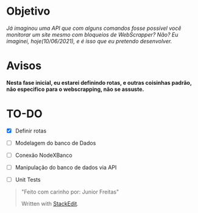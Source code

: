 #  Objetivo
*Já imaginou uma API que com alguns comandos fosse possível você monitorar um site mesmo com bloqueios de WebScrapper? Não? Eu imaginei, hoje(10/06/2021), e é isso que eu pretendo desenvolver.*

# Avisos
**Nesta fase inicial, eu estarei definindo rotas, e outras coisinhas padrão, não especifico para o webscrapping, não se assuste.**
# TO-DO
 - [X] Definir rotas
 - [ ] Modelagem do banco de Dados
 - [ ] Conexão NodeXBanco
 - [ ] Manipulação do banco de dados via API
 - [ ] Unit Tests



> "Feito com carinho por: Junior Freitas"
> 
> Written with [StackEdit](https://stackedit.io/).
